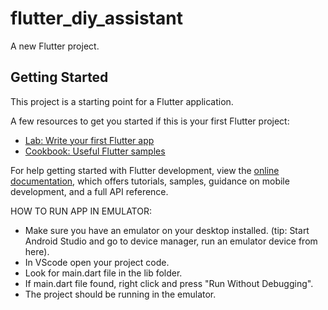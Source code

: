 # flutter_diy_assistant

A new Flutter project.

## Getting Started

This project is a starting point for a Flutter application.

A few resources to get you started if this is your first Flutter project:

- [Lab: Write your first Flutter app](https://docs.flutter.dev/get-started/codelab)
- [Cookbook: Useful Flutter samples](https://docs.flutter.dev/cookbook)

For help getting started with Flutter development, view the
[online documentation](https://docs.flutter.dev/), which offers tutorials,
samples, guidance on mobile development, and a full API reference.

HOW TO RUN APP IN EMULATOR:
- Make sure you have an emulator on your desktop installed. (tip: Start Android Studio and go to device manager, run an emulator device from here).
- In VScode open your project code.
- Look for main.dart file in the lib folder.
- If main.dart file found, right click and press "Run Without Debugging".
- The project should be running in the emulator.
